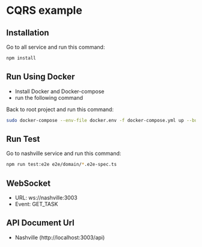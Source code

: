 # CQRS example

## Installation

Go to all service and run this command:

```bash
npm install
```

## Run Using Docker

- Install Docker and Docker-compose
- run the following command

Back to root project and run this command:

```bash
sudo docker-compose --env-file docker.env -f docker-compose.yml up --build
```

## Run Test

Go to nashville service and run this command:

```bash
npm run test:e2e e2e/domain/*.e2e-spec.ts
```

## WebSocket

- URL: ws://nashville:3003
- Event: GET_TASK

## API Document Url

- Nashville (http://localhost:3003/api)
